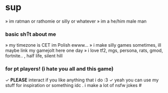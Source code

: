# sup
  » im ratman or rathomie or silly or whatever
  » im a he/him male man
### basic sh⍢t about me
 » my timezone is CET im Polish ewww...
 » i make silly games sometimes, ill maybe link my gamejolt here one day
 » i love tf2, mgs, persona, rats, gmod, fortnite.. , half life, silent hill
### for pt players! (i hate you all and this game)
 ✓ **PLEASE** interact if you like anything that i do :3 
 ✓ yeah you can use my stuff for inspiration or something idc
 . i make a lot of nsfw jokes
#‎ 

